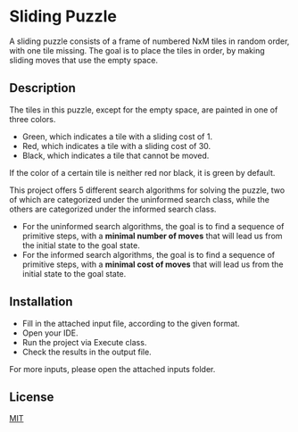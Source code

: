 # Sliding Puzzle
A sliding puzzle consists of a frame of numbered NxM tiles in random order, with one tile missing.
The goal is to place the tiles in order, by making sliding moves that use the empty space.

## Description
The tiles in this puzzle, except for the empty space, are painted in one of three colors.
- Green, which indicates a tile with a sliding cost of 1.
- Red, which indicates a tile with a sliding cost of 30.
- Black, which indicates a tile that cannot be moved.

If the color of a certain tile is neither red nor black, it is green by default.

This project offers 5 different search algorithms for solving the puzzle, two of which are categorized under the uninformed search class, while the others are categorized under the informed search class.
- For the uninformed search algorithms, the goal is to find a sequence of primitive steps, with a **minimal number of moves** that will lead us from the initial state to the goal state.
- For the informed search algorithms, the goal is to find a sequence of primitive steps, with a **minimal cost of moves** that will lead us from the initial state to the goal state.

## Installation
- Fill in the attached input file, according to the given format.
- Open your IDE.
- Run the project via Execute class.
- Check the results in the output file.

For more inputs, please open the attached inputs folder.

## License
[MIT](https://choosealicense.com/licenses/mit/)